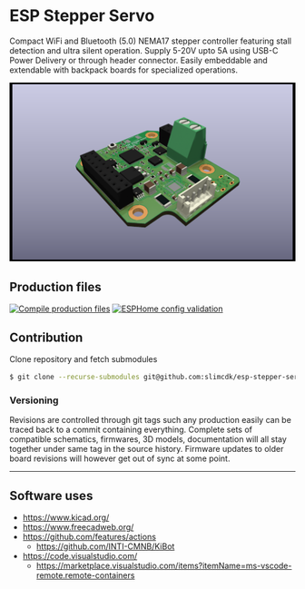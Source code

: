 # ESP Stepper Servo

Compact WiFi and Bluetooth (5.0) NEMA17 stepper controller featuring stall detection and ultra silent operation. Supply 5-20V upto 5A using USB-C Power Delivery or through header connector. Easily embeddable and extendable with backpack boards for specialized operations.

![the picture](static/images/driver-board-3D_front.png)

## Production files
[![Compile production files](https://github.com/slimcdk/esp-stepper-servo/actions/workflows/compile-production-files.yml/badge.svg)](https://github.com/slimcdk/esp-stepper-servo/actions/workflows/compile-production-files.yml)
[![ESPHome config validation](https://github.com/slimcdk/esp-stepper-servo/actions/workflows/esphome-config.yml/badge.svg)](https://github.com/slimcdk/esp-stepper-servo/actions/workflows/esphome-config.yml)
## Contribution

Clone repository and fetch submodules
```bash
$ git clone --recurse-submodules git@github.com:slimcdk/esp-stepper-servo.git
```


### Versioning

Revisions are controlled through git tags such any production easily can be traced back to a commit containing everything. Complete sets of compatible schematics, firmwares, 3D models, documentation will all stay together under same tag in the source history. Firmware updates to older board revisions will however get out of sync at some point.


---
## Software uses
* https://www.kicad.org/
* https://www.freecadweb.org/
* https://github.com/features/actions
  * https://github.com/INTI-CMNB/KiBot
* https://code.visualstudio.com/
  * https://marketplace.visualstudio.com/items?itemName=ms-vscode-remote.remote-containers